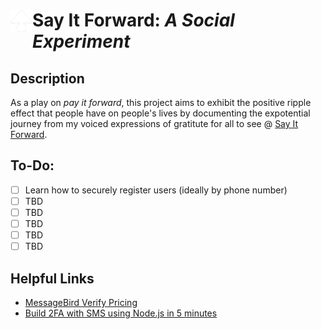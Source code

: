 # <img align="left" width="35px" src="https://github.com/ykeza/Say-It-Forward/blob/main/img/Hypewards.png?raw=true"> Say It Forward: *A Social Experiment*


## **Description**
As a play on *pay it forward*, this project aims to exhibit the positive ripple effect that people have on people's lives by documenting the expotential journey from my voiced expressions of gratitute for all to see @ [Say It Forward](https://www.hypewards.com/sayitforward).

## **To-Do:**
- [ ] Learn how to securely register users (ideally by phone number)
- [ ] TBD
- [ ] TBD
- [ ] TBD
- [ ] TBD
- [ ] TBD

## **Helpful Links**
- [MessageBird Verify Pricing](https://developers.messagebird.com/quickstarts/pricingapi/list-outbound-sms-prices/)
- [Build 2FA with SMS using Node.js in 5 minutes](https://www.youtube.com/watch?v=6wrThyJi7lo)